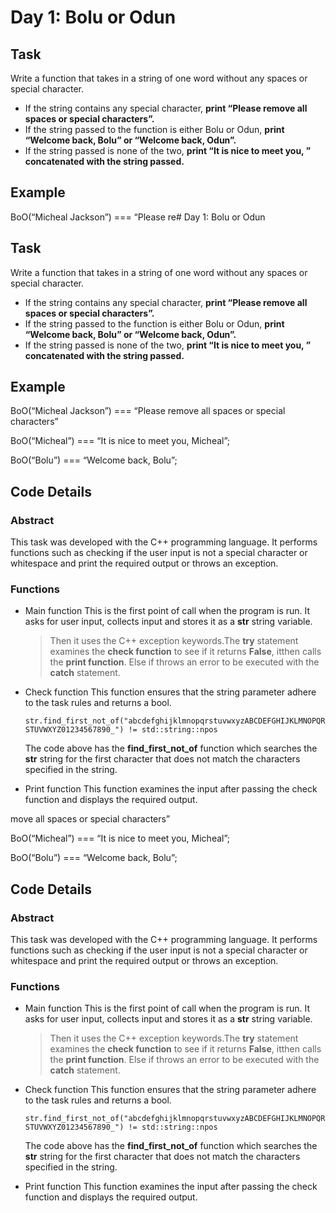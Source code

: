 # Day 1: Bolu or Odun

## Task

Write a function that takes in a string of one word without any spaces or special character. 

 - If the string contains any special character, **print “Please remove all spaces or special characters”.** 
 - If the string passed to the function is either Bolu or Odun, **print “Welcome back, Bolu” or “Welcome back, Odun”.**
 - If the string passed is none of the two, **print “It is nice to meet you, ” concatenated with the string passed.**

## Example

BoO(“Micheal Jackson”) === “Please re# Day 1: Bolu or Odun

## Task

Write a function that takes in a string of one word without any spaces or special character. 

 - If the string contains any special character, **print “Please remove all spaces or special characters”.** 
 - If the string passed to the function is either Bolu or Odun, **print “Welcome back, Bolu” or “Welcome back, Odun”.**
 - If the string passed is none of the two, **print “It is nice to meet you, ” concatenated with the string passed.**

## Example

BoO(“Micheal Jackson”) === “Please remove all spaces or special characters”

BoO(“Micheal”) === “It is nice to meet you, Micheal”;

BoO(“Bolu”) === “Welcome back, Bolu”;

## Code Details

### Abstract
This task was developed with the C++ programming language. It performs functions such as checking if the user input is not a special character or whitespace and print the required output or throws an exception.

### Functions

 - Main function
This is the first point of call when the program is run. It asks for user input, collects input and stores it as a **str** string variable.
	> Then it uses the C++ exception keywords.The **try**  statement examines the **check function** to see if it returns **False**, itthen calls the **print function**. Else if throws an error to be executed with the **catch** statement.

 - Check function
This function ensures that the string parameter adhere to the task rules and returns a bool. 

	`str.find_first_not_of("abcdefghijklmnopqrstuvwxyzABCDEFGHIJKLMNOPQRSTUVWXYZ01234567890_") != std::string::npos`
	
	The code above has the **find_first_not_of** function which searches the **str** string for the first character that does not match the characters specified in the string.

 - Print function
This function examines the input after passing the check function and displays the required output.
 
move all spaces or special characters”

BoO(“Micheal”) === “It is nice to meet you, Micheal”;

BoO(“Bolu”) === “Welcome back, Bolu”;

## Code Details

### Abstract
This task was developed with the C++ programming language. It performs functions such as checking if the user input is not a special character or whitespace and print the required output or throws an exception.

### Functions

 - Main function
This is the first point of call when the program is run. It asks for user input, collects input and stores it as a **str** string variable.
	> Then it uses the C++ exception keywords.The **try**  statement examines the **check function** to see if it returns **False**, itthen calls the **print function**. Else if throws an error to be executed with the **catch** statement.

 - Check function
This function ensures that the string parameter adhere to the task rules and returns a bool. 

	`str.find_first_not_of("abcdefghijklmnopqrstuvwxyzABCDEFGHIJKLMNOPQRSTUVWXYZ01234567890_") != std::string::npos`
	
	The code above has the **find_first_not_of** function which searches the **str** string for the first character that does not match the characters specified in the string.

 - Print function
This function examines the input after passing the check function and displays the required output.
 
